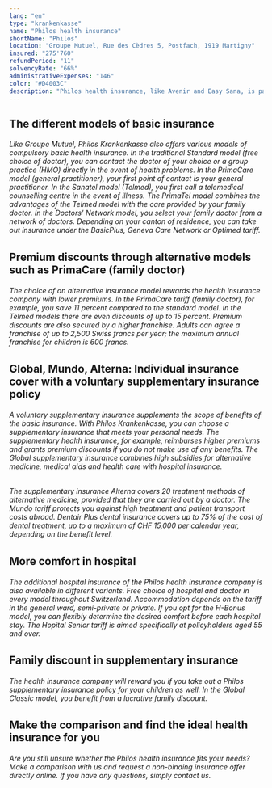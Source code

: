 ```yaml
---
lang: "en"
type: "krankenkasse"
name: "Philos health insurance"
shortName: "Philos"
location: "Groupe Mutuel, Rue des Cèdres 5, Postfach, 1919 Martigny"
insured: "275'760"
refundPeriod: "11"
solvencyRate: "66%"
administrativeExpenses: "146"
color: "#D4003C"
description: "Philos health insurance, like Avenir and Easy Sana, is part of the Groupe Mutuel insurance group. With around 260,000 policyholders, Philos itself is the second largest health insurance company in the Group after Mutuel. The company is located in Martigny. Our comparison gives you an overview of premiums and benefits."
---
```


## The different models of basic insurance

###### Like Groupe Mutuel, Philos Krankenkasse also offers various models of compulsory basic health insurance. In the traditional Standard model (free choice of doctor), you can contact the doctor of your choice or a group practice (HMO) directly in the event of health problems. In the PrimaCare model (general practitioner), your first point of contact is your general practitioner. In the Sanatel model (Telmed), you first call a telemedical counselling centre in the event of illness. The PrimaTel model combines the advantages of the Telmed model with the care provided by your family doctor. In the Doctors' Network model, you select your family doctor from a network of doctors. Depending on your canton of residence, you can take out insurance under the BasicPlus, Geneva Care Network or Optimed tariff.

## Premium discounts through alternative models such as PrimaCare (family doctor)

###### The choice of an alternative insurance model rewards the health insurance company with lower premiums. In the PrimaCare tariff (family doctor), for example, you save 11 percent compared to the standard model. In the Telmed models there are even discounts of up to 15 percent. Premium discounts are also secured by a higher franchise. Adults can agree a franchise of up to 2,500 Swiss francs per year; the maximum annual franchise for children is 600 francs.

## Global, Mundo, Alterna: Individual insurance cover with a voluntary supplementary insurance policy

###### A voluntary supplementary insurance supplements the scope of benefits of the basic insurance. With Philos Krankenkasse, you can choose a supplementary insurance that meets your personal needs. The supplementary health insurance, for example, reimburses higher premiums and grants premium discounts if you do not make use of any benefits. The Global supplementary insurance combines high subsidies for alternative medicine, medical aids and health care with hospital insurance.

###### The supplementary insurance Alterna covers 20 treatment methods of alternative medicine, provided that they are carried out by a doctor. The Mundo tariff protects you against high treatment and patient transport costs abroad. Dentair Plus dental insurance covers up to 75% of the cost of dental treatment, up to a maximum of CHF 15,000 per calendar year, depending on the benefit level.

## More comfort in hospital

###### The additional hospital insurance of the Philos health insurance company is also available in different variants. Free choice of hospital and doctor in every model throughout Switzerland. Accommodation depends on the tariff in the general ward, semi-private or private. If you opt for the H-Bonus model, you can flexibly determine the desired comfort before each hospital stay. The Hopital Senior tariff is aimed specifically at policyholders aged 55 and over.

## Family discount in supplementary insurance

###### The health insurance company will reward you if you take out a Philos supplementary insurance policy for your children as well. In the Global Classic model, you benefit from a lucrative family discount.

## Make the comparison and find the ideal health insurance for you

###### Are you still unsure whether the Philos health insurance fits your needs? Make a comparison with us and request a non-binding insurance offer directly online. If you have any questions, simply contact us.
